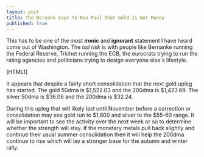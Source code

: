 ```yaml
---
layout: post
title: The Bernank Says To Ron Paul That Gold Is Not Money
published: true
---
```

<p>This has to be one of the most <strong>ironic</strong> and <strong>ignorant</strong> statement I have heard come out of Washington. The <em>tail risk</em> is with people like Bernanke running the Federal Reserve, Trichet running the ECB, the eurocrats trying to run the rating agencies and politicians trying to design everyone else's lifestyle.<img src="{{ site.baseurl }}/images/130711.jpg" border="0" alt="" width="1" height="1" /></p>
<p>[HTML1]</p>
<p>It appears that despite a fairly short consolidation that the next gold upleg has started. The gold 50dma is $1,522.03 and the 200dma is $1,423.69. The silver 50dma is $36.06 and the 200dma is $32.24.</p>
<p>During this upleg that will likely last until November before a correction or consolidation may see gold run to $1,800 and silver to the $55-60 range. It will be important to see the activity over the next week or so to determine whether the strength will stay. If the monetary metals pull back slightly and continue their usual summer consolidation then it will help the 200dma continue to rise which will lay a stronger base for the autumn and winter rally.</p>
<p>&nbsp;</p>
